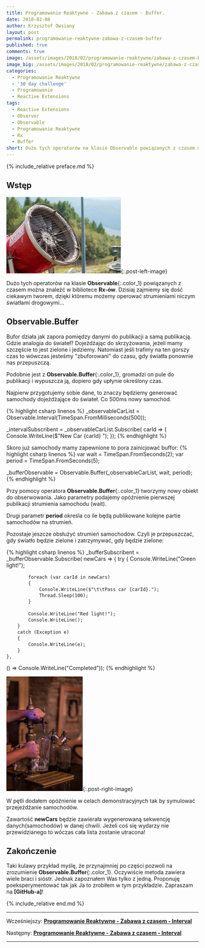 ```yaml
---
title: Programowanie Reaktywne - Zabawa z czasem - Buffer.
date: 2018-02-08
author: Krzysztof Owsiany
layout: post
permalink: programowanie-reaktywne-zabawa-z-czasem-buffer
published: true
comments: true        
image: /assets/images/2018/02/programowanie-reaktywne/zabawa-z-czasem-buffer/post.jpg
image_big: /assets/images/2018/02/programowanie-reaktywne/zabawa-z-czasem-buffer/post-big.jpg
categories:
  - Programowanie Reaktywne
  - '30 day challenge'
  - Programowanie
  - Reactive Extensions
tags:
  - Reactive Extensions
  - Observer
  - Observable
  - Programowanie Reaktywne
  - Rx
  - Buffer
short: Dużo tych operatorów na klasie Observable powiązanych z czasem można znaleźć w bibliotece Rx-ów. Dzisiaj zajmiemy się dość ciekawym tworem, dzięki któremu możemy operować strumieniami niczym światłami drogowymi...
---
```

{% include_relative preface.md %}

## Wstęp
[![Reactive Extensions - Buffer][post]][post-big]{:.post-left-image}

Dużo tych operatorów na klasie **Observable**{:.color_1} powiązanych z czasem można znaleźć w bibliotece **Rx-ów**. Dzisiaj zajmiemy się dość ciekawym tworem, dzięki któremu możemy operować strumieniami niczym światłami drogowymi...

## Observable.Buffer
Bufor działa jak zapora pomiędzy danymi do publikacji a samą publikacją. Gdzie analogia do świateł? 
Dojeżdżając do skrzyżowania, jeżeli mamy szczęście to jest zielone i jedziemy. Natomiast jeśli trafimy na ten gorszy czas to wówczas jesteśmy "zbuforowani" do czasu, gdy światła ponownie nas przepuszczą.

Podobnie jest z **Observable.Buffer**{:.color_1}, gromadzi on pule do publikacji i wypuszcza ją, dopiero gdy upłynie określony czas.

Najpierw przygotujemy sobie dane, to znaczy będziemy generować samochody dojeżdżające do świateł. Co 500ms nowy samochód.

{% highlight csharp linenos %}
_observableCarList = Observable.Interval(TimeSpan.FromMilliseconds(500));

_intervalSubscribent = _observableCarList.Subscribe(
  carId =>
	{
	  Console.WriteLine($"New Car {carId} ");
	});
{% endhighlight %}

Skoro już samochody mamy zapewnione to pora zainicjować buffor:
{% highlight csharp linenos %}
var wait = TimeSpan.FromSeconds(2);
var period = TimeSpan.FromSeconds(5);

_bufferObservable = Observable.Buffer(_observableCarList, wait, period);
{% endhighlight %}

Przy pomocy operatora **Observable.Buffer**{:.color_1} tworzymy nowy obiekt do obserwowania. Jako parametry podajemy opóźnienie pierwszej publikacji strumienia samochodu (wait).

Drugi parametr **period** określa co ile będą publikowane kolejne partie samochodów na strumień.

Pozostaje jeszcze obsłużyć strumień samochodów. Czyli je przepuszczać, gdy światło będzie zielone i zatrzymywać, gdy będzie zielone:

{% highlight csharp linenos %}
_bufferSubscribent = _bufferObservable.Subscribe(
  newCars =>
	{
	  try
		{
		  Console.WriteLine("Green light!");

			foreach (var carId in newCars)
			{
				Console.WriteLine($"\t\tPass car {carId}.");
				Thread.Sleep(100);
			}

			Console.WriteLine("Red light!");
			Console.WriteLine();
		}
		catch (Exception e)
		{
			Console.WriteLine(e);
		}
	},
() => Console.WriteLine("Completed"));
{% endhighlight %}

[![Reactive Extensions - Buffer][image1]][image1-big]{:.post-right-image}

W pętli dodałem opóźnienie w celach demonstracyjnych tak by symulować przejeżdżanie samochodów.

Zawartość **newCars** będzie zawierała wygenerowaną sekwencję danych(samochodów) w danej chwili. Jeżeli coś się wydarzy nie przewidzianego to wóczas cała lista zostanie utracona!

## Zakończenie
Taki kulawy przykład myślę, że przynajmniej po części pozwoli na zrozumienie **Observable.Buffer**{:.color_1}. Oczywiście metoda zawiera wiele braci i sióstr. Jednak zapoznałem Was tylko z jedną. Proponuję poeksperymentować tak jak Ja to zrobiłem w tym przykładzie.
Zapraszam na **[GitHub-a]**!

{% include_relative end.md %}

------
Wcześniejszy: **[Programowanie Reaktywne - Zabawa z czasem - Interval][previous]**

Następny: **[Programowanie Reaktywne - Zabawa z czasem - Interval][next]**

------
[previous]: {{site.url}}/programowanie-reaktywne-zabawa-z-czasem-interval
[next]: {{site.url}}/programowanie-reaktywne-zabawa-z-czasem-delay


[post]: /assets/images/2018/02/programowanie-reaktywne/zabawa-z-czasem-buffer/post.jpg
[post-big]: /assets/images/2018/02/programowanie-reaktywne/zabawa-z-czasem-buffer/post-big.jpg

[image1]: /assets/images/2018/02/programowanie-reaktywne/zabawa-z-czasem-buffer/image1.jpg
[image1-big]: /assets/images/2018/02/programowanie-reaktywne/zabawa-z-czasem-buffer/image1-big.jpg
